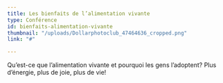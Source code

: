 ```yaml
---
title: Les bienfaits de l’alimentation vivante
type: Conférence
id: bienfaits-alimentation-vivante
thumbnail: "/uploads/Dollarphotoclub_47464636_cropped.png"
link: "#"

---
```

Qu’est-ce que l’alimentation vivante et pourquoi les gens l’adoptent? Plus d’énergie, plus de joie, plus de vie!